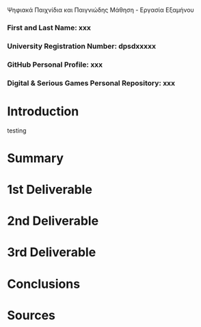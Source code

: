 Ψηφιακά Παιχνίδια και Παιγνιώδης Μάθηση - Εργασία Εξαμήνου
### First and Last Name: xxx
### University Registration Number: dpsdxxxxx
### GitHub Personal Profile: xxx
### Digital & Serious Games Personal Repository: xxx

# Introduction
testing
# Summary


# 1st Deliverable


# 2nd Deliverable


# 3rd Deliverable 


# Conclusions


# Sources
